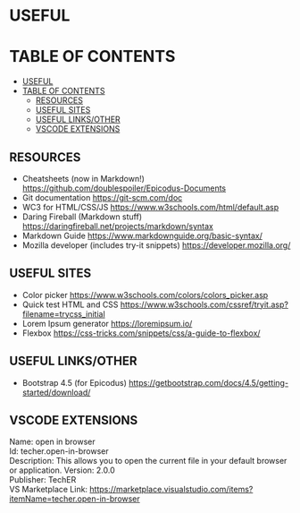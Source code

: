 # USEFUL

# TABLE OF CONTENTS
- [USEFUL](#useful)
- [TABLE OF CONTENTS](#table-of-contents)
  - [RESOURCES](#resources)
  - [USEFUL SITES](#useful-sites)
  - [USEFUL LINKS/OTHER](#useful-linksother)
  - [VSCODE EXTENSIONS](#vscode-extensions)

## RESOURCES
* Cheatsheets (now in Markdown!) https://github.com/doublespoiler/Epicodus-Documents
* Git documentation https://git-scm.com/doc
* WC3 for HTML/CSS/JS https://www.w3schools.com/html/default.asp
* Daring Fireball (Markdown stuff) https://daringfireball.net/projects/markdown/syntax
* Markdown Guide https://www.markdownguide.org/basic-syntax/
* Mozilla developer (includes try-it snippets) https://developer.mozilla.org/

## USEFUL SITES
* Color picker https://www.w3schools.com/colors/colors_picker.asp
* Quick test HTML and CSS https://www.w3schools.com/cssref/tryit.asp?filename=trycss_initial
* Lorem Ipsum generator https://loremipsum.io/
* Flexbox https://css-tricks.com/snippets/css/a-guide-to-flexbox/

## USEFUL LINKS/OTHER
* Bootstrap 4.5 (for Epicodus) https://getbootstrap.com/docs/4.5/getting-started/download/

## VSCODE EXTENSIONS
Name: open in browser  
Id: techer.open-in-browser  
Description: This allows you to open the current file in your default   browser or application.
Version: 2.0.0  
Publisher: TechER  
VS Marketplace Link: https://marketplace.visualstudio.com/items?itemName=techer.open-in-browser